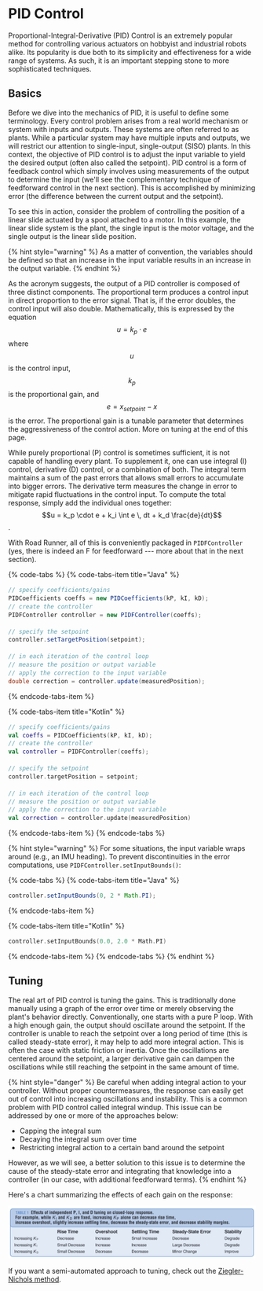 # PID Control

Proportional-Integral-Derivative \(PID\) Control is an extremely popular method for controlling various actuators on hobbyist and industrial robots alike. Its popularity is due both to its simplicity and effectiveness for a wide range of systems. As such, it is an important stepping stone to more sophisticated techniques.

## Basics

Before we dive into the mechanics of PID, it is useful to define some terminology. Every control problem arises from a real world mechanism or system with inputs and outputs. These systems are often referred to as plants. While a particular system may have multiple inputs and outputs, we will restrict our attention to single-input, single-output \(SISO\) plants. In this context, the objective of PID control is to adjust the input variable to yield the desired output \(often also called the setpoint\). PID control is a form of feedback control which simply involves using measurements of the output to determine the input \(we'll see the complementary technique of feedforward control in the next section\). This is accomplished by minimizing error \(the difference between the current output and the setpoint\).

To see this in action, consider the problem of controlling the position of a linear slide actuated by a spool attached to a motor. In this example, the linear slide system is the plant, the single input is the motor voltage, and the single output is the linear slide position.

{% hint style="warning" %}
As a matter of convention, the variables should be defined so that an increase in the input variable results in an increase in the output variable.
{% endhint %}

As the acronym suggests, the output of a PID controller is composed of three distinct components. The proportional term produces a control input in direct proportion to the error signal. That is, if the error doubles, the control input will also double. Mathematically, this is expressed by the equation $$u = k_p \cdot e$$ where $$u$$ is the control input, $$k_p$$ is the proportional gain, and $$e = x_{setpoint} - x$$ is the error. The proportional gain is a tunable parameter that determines the aggressiveness of the control action. More on tuning at the end of this page.

While purely proportional \(P\) control is sometimes sufficient, it is not capable of handling every plant. To supplement it, one can use integral \(I\) control, derivative \(D\) control, or a combination of both. The integral term maintains a sum of the past errors that allows small errors to accumulate into bigger errors. The derivative term measures the change in error to mitigate rapid fluctuations in the control input. To compute the total response, simply add the individual ones together: $$u = k_p \cdot e + k_i \int e \, dt + k_d \frac{de}{dt}$$.

With Road Runner, all of this is conveniently packaged in `PIDFController` \(yes, there is indeed an F for feedforward --- more about that in the next section\).

{% code-tabs %}
{% code-tabs-item title="Java" %}
```java
// specify coefficients/gains
PIDCoefficients coeffs = new PIDCoefficients(kP, kI, kD);
// create the controller
PIDFController controller = new PIDFController(coeffs);

// specify the setpoint
controller.setTargetPosition(setpoint);

// in each iteration of the control loop
// measure the position or output variable
// apply the correction to the input variable
double correction = controller.update(measuredPosition);
```
{% endcode-tabs-item %}

{% code-tabs-item title="Kotlin" %}
```kotlin
// specify coefficients/gains
val coeffs = PIDCoefficients(kP, kI, kD);
// create the controller
val controller = PIDFController(coeffs);

// specify the setpoint
controller.targetPosition = setpoint;

// in each iteration of the control loop
// measure the position or output variable
// apply the correction to the input variable
val correction = controller.update(measuredPosition)
```
{% endcode-tabs-item %}
{% endcode-tabs %}

{% hint style="warning" %}
For some situations, the input variable wraps around \(e.g., an IMU heading\). To prevent discontinuities in the error computations, use `PIDFController.setInputBounds()`:

{% code-tabs %}
{% code-tabs-item title="Java" %}
```java
controller.setInputBounds(0, 2 * Math.PI);
```
{% endcode-tabs-item %}

{% code-tabs-item title="Kotlin" %}
```kotlin
controller.setInputBounds(0.0, 2.0 * Math.PI)
```
{% endcode-tabs-item %}
{% endcode-tabs %}
{% endhint %}

## Tuning

The real art of PID control is tuning the gains. This is traditionally done manually using a graph of the error over time or merely observing the plant's behavior directly. Conventionally, one starts with a pure P loop. With a high enough gain, the output should oscillate around the setpoint. If the controller is unable to reach the setpoint over a long period of time \(this is called steady-state error\), it may help to add more integral action. This is often the case with static friction or inertia. Once the oscillations are centered around the setpoint, a larger derivative gain can dampen the oscillations while still reaching the setpoint in the same amount of time.

{% hint style="danger" %}
Be careful when adding integral action to your controller. Without proper countermeasures, the response can easily get out of control into increasing oscillations and instability. This is a common problem with PID control called integral windup. This issue can be addressed by one or more of the approaches below:

* Capping the integral sum
* Decaying the integral sum over time
* Restricting integral action to a certain band around the setpoint

However, as we will see, a better solution to this issue is to determine the cause of the steady-state error and integrating that knowledge into a controller \(in our case, with additional feedforward terms\).
{% endhint %}

Here's a chart summarizing the effects of each gain on the response:

![](../.gitbook/assets/pidtuning.png)

If you want a semi-automated approach to tuning, check out the [Ziegler-Nichols method](https://en.wikipedia.org/wiki/Ziegler–Nichols_method).

